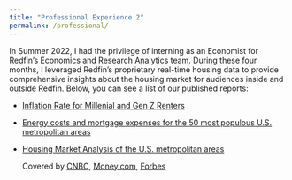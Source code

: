 ```yaml
---
title: "Professional Experience 2"
permalink: /professional/
---
```


In Summer 2022, I had the privilege of interning as an Economist for Redfin’s Economics and Research Analytics team. During these four months, I leveraged Redfin’s proprietary real-time housing data to provide comprehensive insights about the housing market for audiences inside and outside Redfin. Below, you can see a list of our published reports:

- [Inflation Rate for Millenial and Gen Z Renters](https://www.redfin.com/news/inflation-renters-gen-z-millennials-2022/)

- [Energy costs and mortgage expenses for the 50 most populous U.S. metropolitan areas](https://www.redfin.com/news/energy-costs-housing-2022/)

- [Housing Market Analysis of the U.S. metropolitan areas](https://www.redfin.com/news/housing-markets-cooling-fastest-bay-area-2022/)

    Covered by [CNBC](https://www.cnbc.com/2022/07/12/us-real-estate-markets-that-are-cooling-the-fastest.html), [Money.com](https://money.com/cities-housing-market-cooling-fastest/), [Forbes](https://www.forbes.com/sites/brendarichardson/2022/08/04/housing-markets-that-show-signs-of-cooling-down-or-heating-up/?sh=368c725b1cd5)